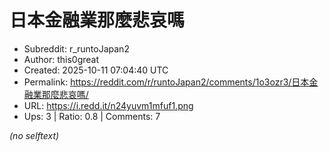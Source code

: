 # 日本金融業那麼悲哀嗎

- Subreddit: r_runtoJapan2
- Author: this0great
- Created: 2025-10-11 07:04:40 UTC
- Permalink: https://reddit.com/r/runtoJapan2/comments/1o3ozr3/日本金融業那麼悲哀嗎/
- URL: https://i.redd.it/n24yuvm1mfuf1.png
- Ups: 3 | Ratio: 0.8 | Comments: 7

_(no selftext)_
